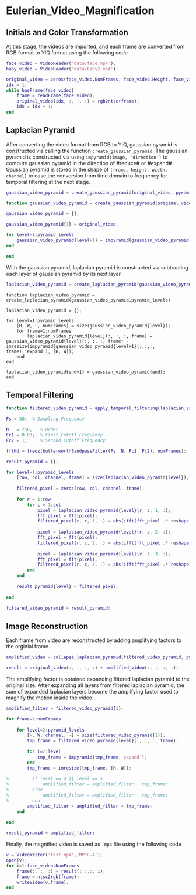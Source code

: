# Eulerian_Video_Magnification

## Initials and Color Transformation

At this stage, the videos are imported, and each frame are converted from RGB format to YIQ format using the following code
   
```matlab
face_video = VideoReader('data/face.mp4');
baby_video = VideoReader('data/baby2.mp4');

original_video = zeros(face_video.NumFrames, face_video.Height, face_video.Width, 3);
idx = 1;
while hasFrame(face_video)
    frame = readFrame(face_video);
    original_video(idx, :, :, :) = rgb2ntsc(frame);
    idx = idx + 1;
end
```

## Laplacian Pyramid

After converting the video format from RGB to YIQ, gaussian pyramid is constructed via calling the function `create_gaussian_pyramid`.
The gaussian pyramid is constructed via using `impyramid(image, 'direction')` to compute gaussian pyramid in the direction of #reduce# or #expand#. 
Gaussian pyramid is stored in the shape of `[frame, height, width, channel]` to ease the conversion from time domain to frequency for temporal filtering at the next stage.
```matlab
gaussian_video_pyramid = create_gaussian_pyramid(original_video, pyramid_levels);
```
```matlab
function gaussian_video_pyramid = create_gaussian_pyramid(original_video, pyramid_levels)

gaussian_video_pyramid = {};

gaussian_video_pyramid{1} = original_video;

for level=1:pyramid_levels
    gaussian_video_pyramid{level+1} = impyramid(gaussian_video_pyramid{level}, 'reduce');
end

end
```

With the gaussian pyramid, laplacian pyramid is constructed via subtracting each layer of gaussian pyramid by its next layer. 

```matlab
laplacian_video_pyramid = create_laplacian_pyramid(gaussian_video_pyramid,pyramid_levels);
```
```
function laplacian_video_pyramid = create_laplacian_pyramid(gaussian_video_pyramid,pyramid_levels)

laplacian_video_pyramid = {};

for level=1:pyramid_levels
    [H, W, ~, numFrames] = size(gaussian_video_pyramid{level});
    for frame=1:numFrames
        laplacian_video_pyramid{level}(:, :, :, frame) = gaussian_video_pyramid{level}(:, :, :, frame) - imresize(impyramid(gaussian_video_pyramid{level+1}(:,:,:, frame),'expand'), [H, W]);
    end
end

laplacian_video_pyramid{end+1} = gaussian_video_pyramid{end};
end
```

## Temporal Filtering

```matlab
function filtered_video_pyramid = apply_temporal_filtering(laplacian_video_pyramid, numFrames, pyramid_levels)

Fs = 30;  % Sampling Frequency

N   = 256;   % Order
Fc1 = 0.83;  % First Cutoff Frequency
Fc2 = 1;     % Second Cutoff Frequency

fftHd = freqz(butterworthBandpassFilter(Fs, N, Fc1, Fc2), numFrames);

result_pyramid = {};

for level=1:pyramid_levels
    [row, col, channel, frame] = size(laplacian_video_pyramid{level});
    
    filtered_pixel = zeros(row, col, channel, frame);
    
    for r = 1:row
        for c = 1:col
            pixel = laplacian_video_pyramid{level}(r, c, 1, :);
            fft_pixel = fft(pixel);
            filtered_pixel(r, c, 1, :) = abs(ifft(fft_pixel .* reshape(fftHd, [1,1,1,numFrames])));
            
            pixel = laplacian_video_pyramid{level}(r, c, 2, :);
            fft_pixel = fft(pixel);
            filtered_pixel(r, c, 2, :) = abs(ifft(fft_pixel .* reshape(fftHd, [1,1,1,numFrames])));
            
            pixel = laplacian_video_pyramid{level}(r, c, 3, :);
            fft_pixel = fft(pixel);
            filtered_pixel(r, c, 3, :) = abs(ifft(fft_pixel .* reshape(fftHd, [1,1,1,numFrames])));
        end
    end
    
    result_pyramid{level} = filtered_pixel;
    
end

filtered_video_pyramid = result_pyramid;

```

## Image Reconstruction
Each frame from video are reconstructed by adding amplifying factors to the orginial frame.
```matlab 
amplified_video = collapse_laplacian_pyramid(filtered_video_pyramid, pyramid_levels, face_video.NumFrames);

result = original_video(:, :, :, :) + amplified_video(:, :, :, :);
```

The amplifying factor is obtained expanding filtered laplacian pyramid to the original size. After expanding all layers from filtered laplacian pyramid, the sum of expanded laplacian layers become the amplifying factor used to magnify the motion inside the video.

```matlab
amplified_filter = filtered_video_pyramid{1};

for frame=1:numFrames
    
    for level=2:pyramid_levels
        [H, W, channel, ~] = size(filtered_video_pyramid{1});
        tmp_frame = filtered_video_pyramid{level}(:, :, :, frame);
        
        for i=2:level
            tmp_frame = impyramid(tmp_frame,'expand');
        end
        tmp_frame = imresize(tmp_frame, [H, W]);
        
%         if level == 4 || level == 5
%             amplified_filter = amplified_filter + tmp_frame;
%         else
%             amplified_filter = amplified_filter + tmp_frame;
%         end
        amplified_filter = amplified_filter + tmp_frame;
    end
    
end

result_pyramid = amplified_filter;

```

Finally, the magnified video is saved as `.mp4` file using the following code
```matlab
v = VideoWriter('test.mp4','MPEG-4');
open(v);
for i=1:face_video.NumFrames
    frame(:, :, :) = result(:,:,:, i);
    frame = ntsc2rgb(frame);
    writeVideo(v,frame);
end
```

